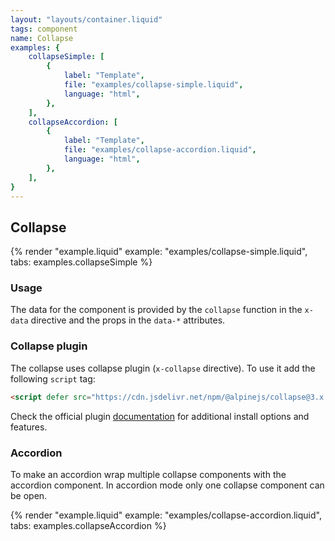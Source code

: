 ```yaml
---
layout: "layouts/container.liquid"
tags: component
name: Collapse
examples: {
    collapseSimple: [
        {
            label: "Template",
            file: "examples/collapse-simple.liquid",
            language: "html",
        },
    ],
    collapseAccordion: [
        {
            label: "Template",
            file: "examples/collapse-accordion.liquid",
            language: "html",
        },
    ],
}
---
```

## Collapse

{% render "example.liquid" example: "examples/collapse-simple.liquid", tabs: examples.collapseSimple %}

### Usage

The data for the component is provided by the `collapse` function in the `x-data` directive and the props in the `data-*` attributes.

### Collapse plugin

The collapse uses collapse plugin (`x-collapse` directive). To use it add the following `script` tag:

```html
<script defer src="https://cdn.jsdelivr.net/npm/@alpinejs/collapse@3.x.x/dist/cdn.min.js"></script>
```

Check the official plugin [documentation](https://alpinejs.dev/plugins/collapse) for additional install options and features.

### Accordion

To make an accordion wrap multiple collapse components with the accordion component. In accordion mode only one collapse component can be open.

{% render "example.liquid" example: "examples/collapse-accordion.liquid", tabs: examples.collapseAccordion %}
